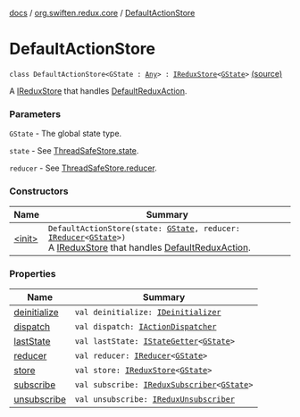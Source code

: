 [docs](../../index.md) / [org.swiften.redux.core](../index.md) / [DefaultActionStore](./index.md)

# DefaultActionStore

`class DefaultActionStore<GState : `[`Any`](https://kotlinlang.org/api/latest/jvm/stdlib/kotlin/-any/index.html)`> : `[`IReduxStore`](../-i-redux-store.md)`<`[`GState`](index.md#GState)`>` [(source)](https://github.com/protoman92/KotlinRedux/tree/master/common/common-core/src/main/kotlin/org/swiften/redux/core/DefaultActionStore.kt#L15)

A [IReduxStore](../-i-redux-store.md) that handles [DefaultReduxAction](../-default-redux-action/index.md).

### Parameters

`GState` - The global state type.

`state` - See [ThreadSafeStore.state](../-thread-safe-store/state.md).

`reducer` - See [ThreadSafeStore.reducer](../-thread-safe-store/reducer.md).

### Constructors

| Name | Summary |
|---|---|
| [&lt;init&gt;](-init-.md) | `DefaultActionStore(state: `[`GState`](index.md#GState)`, reducer: `[`IReducer`](../-i-reducer.md)`<`[`GState`](index.md#GState)`>)`<br>A [IReduxStore](../-i-redux-store.md) that handles [DefaultReduxAction](../-default-redux-action/index.md). |

### Properties

| Name | Summary |
|---|---|
| [deinitialize](deinitialize.md) | `val deinitialize: `[`IDeinitializer`](../-i-deinitializer.md) |
| [dispatch](dispatch.md) | `val dispatch: `[`IActionDispatcher`](../-i-action-dispatcher.md) |
| [lastState](last-state.md) | `val lastState: `[`IStateGetter`](../-i-state-getter.md)`<`[`GState`](index.md#GState)`>` |
| [reducer](reducer.md) | `val reducer: `[`IReducer`](../-i-reducer.md)`<`[`GState`](index.md#GState)`>` |
| [store](store.md) | `val store: `[`IReduxStore`](../-i-redux-store.md)`<`[`GState`](index.md#GState)`>` |
| [subscribe](subscribe.md) | `val subscribe: `[`IReduxSubscriber`](../-i-redux-subscriber.md)`<`[`GState`](index.md#GState)`>` |
| [unsubscribe](unsubscribe.md) | `val unsubscribe: `[`IReduxUnsubscriber`](../-i-redux-unsubscriber.md) |
